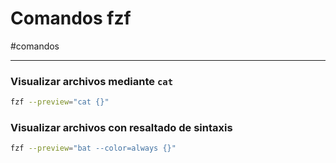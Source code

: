 # Comandos fzf
#comandos 

---
### Visualizar archivos mediante `cat`
```bash
fzf --preview="cat {}"
```
### Visualizar archivos con resaltado de sintaxis
```bash
fzf --preview="bat --color=always {}"
```
